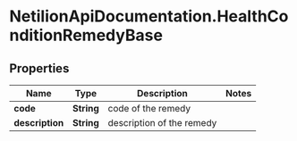 # NetilionApiDocumentation.HealthConditionRemedyBase

## Properties
Name | Type | Description | Notes
------------ | ------------- | ------------- | -------------
**code** | **String** | code of the remedy | 
**description** | **String** | description of the remedy | 


